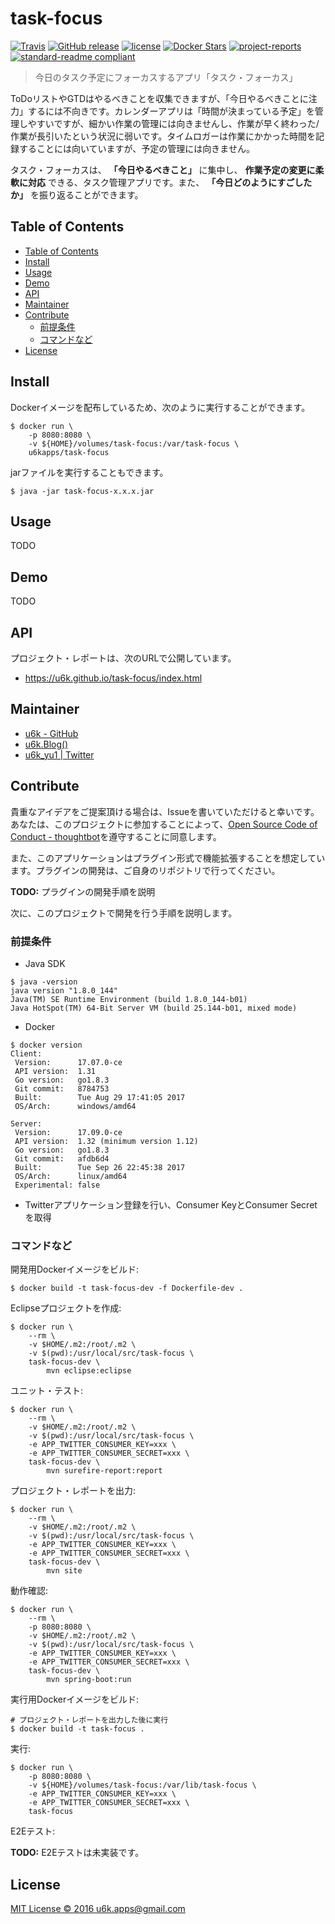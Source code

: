 # task-focus

[![Travis](https://img.shields.io/travis/u6k/task-focus.svg)](https://travis-ci.org/u6k/task-focus)
[![GitHub release](https://img.shields.io/github/release/u6k/task-focus.svg)](https://github.com/u6k/task-focus/releases)
[![license](https://img.shields.io/github/license/u6k/task-focus.svg)](https://github.com/u6k/task-focus/blob/master/LICENSE)
[![Docker Stars](https://img.shields.io/docker/stars/u6kapps/task-focus.svg)](https://hub.docker.com/r/u6kapps/task-focus/)
[![project-reports](https://img.shields.io/badge/site-project--reports-orange.svg)](https://u6k.github.io/task-focus/project-reports.html)
[![standard-readme compliant](https://img.shields.io/badge/readme%20style-standard-brightgreen.svg?style=flat-square)](https://github.com/RichardLitt/standard-readme)

> 今日のタスク予定にフォーカスするアプリ「タスク・フォーカス」

ToDoリストやGTDはやるべきことを収集できますが、「今日やるべきことに注力」するには不向きです。カレンダーアプリは「時間が決まっている予定」を管理しやすいですが、細かい作業の管理には向きませんし、作業が早く終わった/作業が長引いたという状況に弱いです。タイムロガーは作業にかかった時間を記録することには向いていますが、予定の管理には向きません。

タスク・フォーカスは、 __「今日やるべきこと」__ に集中し、 __作業予定の変更に柔軟に対応__ できる、タスク管理アプリです。また、 __「今日どのようにすごしたか」__ を振り返ることができます。

## Table of Contents

<!-- TOC depthFrom:2 -->

- [Table of Contents](#table-of-contents)
- [Install](#install)
- [Usage](#usage)
- [Demo](#demo)
- [API](#api)
- [Maintainer](#maintainer)
- [Contribute](#contribute)
    - [前提条件](#前提条件)
    - [コマンドなど](#コマンドなど)
- [License](#license)

<!-- /TOC -->

## Install

Dockerイメージを配布しているため、次のように実行することができます。

```
$ docker run \
    -p 8080:8080 \
    -v ${HOME}/volumes/task-focus:/var/task-focus \
    u6kapps/task-focus
```

jarファイルを実行することもできます。

```
$ java -jar task-focus-x.x.x.jar
```

## Usage

TODO

## Demo

TODO

## API

プロジェクト・レポートは、次のURLで公開しています。

- https://u6k.github.io/task-focus/index.html

## Maintainer

- [u6k - GitHub](https://github.com/u6k/)
- [u6k.Blog()](https://blog.u6k.me/)
- [u6k_yu1 | Twitter](https://twitter.com/u6k_yu1)

## Contribute

貴重なアイデアをご提案頂ける場合は、Issueを書いていただけると幸いです。あなたは、このプロジェクトに参加することによって、[Open Source Code of Conduct - thoughtbot](https://thoughtbot.com/open-source-code-of-conduct)を遵守することに同意します。

また、このアプリケーションはプラグイン形式で機能拡張することを想定しています。プラグインの開発は、ご自身のリポジトリで行ってください。

__TODO:__ プラグインの開発手順を説明

次に、このプロジェクトで開発を行う手順を説明します。

### 前提条件

- Java SDK

```
$ java -version
java version "1.8.0_144"
Java(TM) SE Runtime Environment (build 1.8.0_144-b01)
Java HotSpot(TM) 64-Bit Server VM (build 25.144-b01, mixed mode)
```

- Docker

```
$ docker version
Client:
 Version:      17.07.0-ce
 API version:  1.31
 Go version:   go1.8.3
 Git commit:   8784753
 Built:        Tue Aug 29 17:41:05 2017
 OS/Arch:      windows/amd64

Server:
 Version:      17.09.0-ce
 API version:  1.32 (minimum version 1.12)
 Go version:   go1.8.3
 Git commit:   afdb6d4
 Built:        Tue Sep 26 22:45:38 2017
 OS/Arch:      linux/amd64
 Experimental: false
```

- Twitterアプリケーション登録を行い、Consumer KeyとConsumer Secretを取得

### コマンドなど

開発用Dockerイメージをビルド:

```
$ docker build -t task-focus-dev -f Dockerfile-dev .
```

Eclipseプロジェクトを作成:

```
$ docker run \
    --rm \
    -v $HOME/.m2:/root/.m2 \
    -v $(pwd):/usr/local/src/task-focus \
    task-focus-dev \
        mvn eclipse:eclipse
```

ユニット・テスト:

```
$ docker run \
    --rm \
    -v $HOME/.m2:/root/.m2 \
    -v $(pwd):/usr/local/src/task-focus \
    -e APP_TWITTER_CONSUMER_KEY=xxx \
    -e APP_TWITTER_CONSUMER_SECRET=xxx \
    task-focus-dev \
        mvn surefire-report:report
```

プロジェクト・レポートを出力:

```
$ docker run \
    --rm \
    -v $HOME/.m2:/root/.m2 \
    -v $(pwd):/usr/local/src/task-focus \
    -e APP_TWITTER_CONSUMER_KEY=xxx \
    -e APP_TWITTER_CONSUMER_SECRET=xxx \
    task-focus-dev \
        mvn site
```

動作確認:

```
$ docker run \
    --rm \
    -p 8080:8080 \
    -v $HOME/.m2:/root/.m2 \
    -v $(pwd):/usr/local/src/task-focus \
    -e APP_TWITTER_CONSUMER_KEY=xxx \
    -e APP_TWITTER_CONSUMER_SECRET=xxx \
    task-focus-dev \
        mvn spring-boot:run
```

実行用Dockerイメージをビルド:

```
# プロジェクト・レポートを出力した後に実行
$ docker build -t task-focus .
```

実行:

```
$ docker run \
    -p 8080:8080 \
    -v ${HOME}/volumes/task-focus:/var/lib/task-focus \
    -e APP_TWITTER_CONSUMER_KEY=xxx \
    -e APP_TWITTER_CONSUMER_SECRET=xxx \
    task-focus
```

E2Eテスト:

__TODO:__ E2Eテストは未実装です。

## License

[MIT License &copy; 2016 u6k.apps@gmail.com](https://github.com/u6k/task-focus/blob/master/LICENSE)
